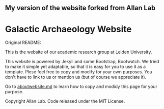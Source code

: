 ## My version of the website forked from Allan Lab

# Galactic Archaeology Website

Original README:

This is the website of our academic research group at Leiden University.

This website is powered by Jekyll and some Bootstrap, Bootwatch. We tried to make it simple yet adaptable, so that it is easy for you to use it as a template. Plese feel free to copy and modify for your own purposes.  You don't have to link to us or mention us (but of course we appreciate it).

Go to [aboutwebsite.md](rilufi.github.io/aboutwebsite)  to learn how to copy and modidy this page for your purpose. 


Copyright Allan Lab. Code released under the MIT License.

